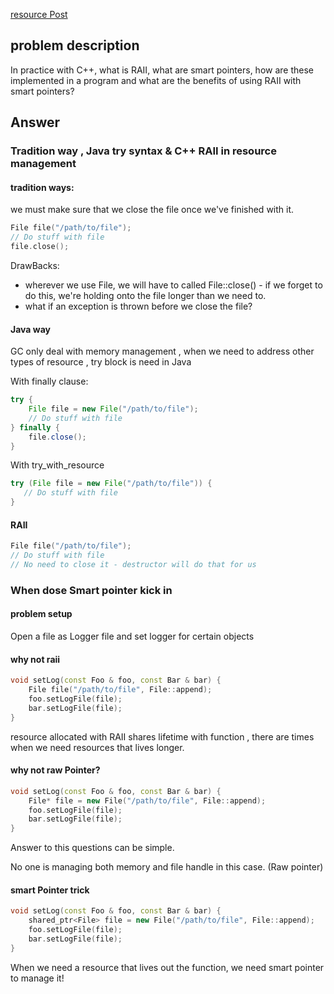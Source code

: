 [resource Post](https://stackoverflow.com/questions/395123/raii-and-smart-pointers-in-c) 

## problem description
In practice with C++, what is RAII, what are smart pointers, how are these implemented in a program and what are the benefits of using RAII with smart pointers?

## Answer

### Tradition way , Java try syntax & C++ RAII in resource management

#### tradition ways:

we must make sure that we close the file once we've finished with it. 

```cpp
File file("/path/to/file");
// Do stuff with file
file.close();
```

DrawBacks:
- wherever we use File, we will have to called File::close() - if we forget to do this, we're holding onto the file longer than we need to.
- what if an exception is thrown before we close the file?

#### Java way
GC only deal with memory management , when we need to address other types of resource , try block is need in Java

With finally clause:
```java
try {
    File file = new File("/path/to/file");
    // Do stuff with file
} finally {
    file.close();
}
```

With try_with_resource
```java
try (File file = new File("/path/to/file")) {
   // Do stuff with file
}
```

#### RAII
```cpp
File file("/path/to/file");
// Do stuff with file
// No need to close it - destructor will do that for us
```

### When dose Smart pointer kick in

#### problem setup

Open a file as Logger file and set logger for certain objects

#### why not raii
```cpp
void setLog(const Foo & foo, const Bar & bar) {
    File file("/path/to/file", File::append);
    foo.setLogFile(file);
    bar.setLogFile(file);
}
```

resource allocated with RAII shares lifetime with function , there are times when we need
resources that lives longer.

#### why not raw Pointer?
```cpp
void setLog(const Foo & foo, const Bar & bar) {
    File* file = new File("/path/to/file", File::append);
    foo.setLogFile(file);
    bar.setLogFile(file);
}
```
Answer to this questions can be simple.

No one is managing both memory and file handle in this case. (Raw pointer)

#### smart Pointer trick
```cpp
void setLog(const Foo & foo, const Bar & bar) {
    shared_ptr<File> file = new File("/path/to/file", File::append);
    foo.setLogFile(file);
    bar.setLogFile(file);
}
```
When we need a resource that lives out the function, we need smart pointer to 
manage it!
